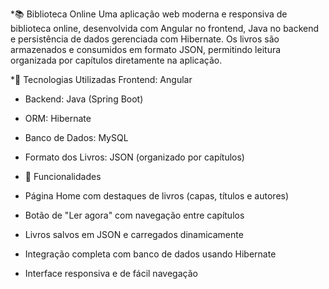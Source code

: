 *📚 Biblioteca Online
Uma aplicação web moderna e responsiva de biblioteca online, desenvolvida com Angular no frontend, Java no backend e persistência de dados gerenciada com Hibernate. Os livros são armazenados e consumidos em formato JSON, permitindo leitura organizada por capítulos diretamente na aplicação.

*🚀 Tecnologias Utilizadas
Frontend: Angular

* Backend: Java (Spring Boot)

* ORM: Hibernate

* Banco de Dados: MySQL

* Formato dos Livros: JSON (organizado por capítulos)

* 🎯 Funcionalidades

* Página Home com destaques de livros (capas, títulos e autores)

* Botão de "Ler agora" com navegação entre capítulos

* Livros salvos em JSON e carregados dinamicamente

* Integração completa com banco de dados usando Hibernate

* Interface responsiva e de fácil navegação

